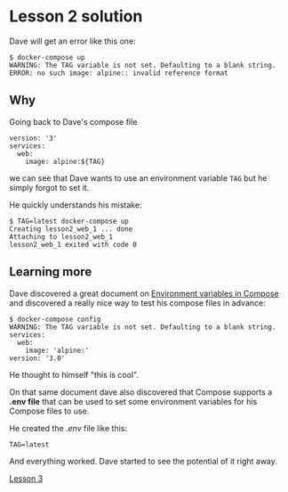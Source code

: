# Lesson 2 solution

Dave will get an error like this one:

```shell
$ docker-compose up
WARNING: The TAG variable is not set. Defaulting to a blank string.
ERROR: no such image: alpine:: invalid reference format
```

## Why

Going back to Dave's compose file

```docker
version: '3'
services:
  web:
    image: alpine:${TAG}

```

we can see that Dave wants to use an environment variable `TAG` but he simply forgot to set it.

He quickly understands his mistake:

```shell
$ TAG=latest docker-compose up
Creating lesson2_web_1 ... done
Attaching to lesson2_web_1
lesson2_web_1 exited with code 0
```

## Learning more

Dave discovered a great document on [Environment variables in Compose](https://docs.docker.com/compose/environment-variables/) and discovered a really nice way to test his compose files in advance:

```shell
$ docker-compose config
WARNING: The TAG variable is not set. Defaulting to a blank string.
services:
  web:
    image: 'alpine:'
version: '3.0'
```

He thought to himself "this is cool".

On that same document dave also discovered that Compose supports a **.env file** that can be used to set some environment variables for his Compose files to use.

He created the _.env_ file like this:

```shell
TAG=latest
```

And everything worked. Dave started to see the potential of it right away.

[Lesson 3](../lesson3/README.md)